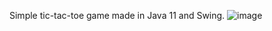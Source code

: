 Simple tic-tac-toe game made in Java 11 and Swing.
![image](https://github.com/user-attachments/assets/b82cfd9e-db08-409b-bef1-2370bd172fb9)
